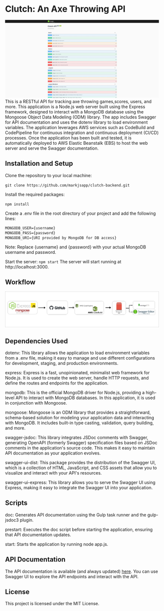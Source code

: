 # Clutch: An Axe Throwing API
![swagger](./clutch-api.JPG)
This is a RESTful API for tracking axe throwing games,scores, users, and more. This application is a Node.js web server built using the Express framework, designed to interact with a MongoDB database using the Mongoose Object Data Modeling (ODM) library. The app includes Swagger for API documentation and uses the dotenv library to load environment variables. The application leverages AWS services such as CodeBuild and CodePipeline for continuous integration and continuous deployment (CI/CD) processes. Once the application has been built and tested, it is automatically deployed to AWS Elastic Beanstalk (EBS) to host the web server and serve the Swagger documentation.

## Installation and Setup
Clone the repository to your local machine:

```git clone https://github.com/markjsapp/clutch-backend.git```

Install the required packages:

```npm install```

Create a .env file in the root directory of your project and add the following lines:

```MONGODB_URI=mongodb+srv:/{username}:{password}@clutch-backend-api.zwp2x1e.mongodb.net/?retryWrites=true&w=majority
MONGODB_USER={username}
MONGODB_PASS={password}
MONGODB_URI={URI provided by MongoDB for DB access}
```

Note: Replace {username} and {password} with your actual MongoDB username and password.

Start the server: ```npm start```
The server will start running at http://localhost:3000.

## Workflow
![workflow](./workflow.png)

## Dependencies Used
dotenv: This library allows the application to load environment variables from a .env file, making it easy to manage and use different configurations for development, staging, and production environments.

express: Express is a fast, unopinionated, minimalist web framework for Node.js. It is used to create the web server, handle HTTP requests, and define the routes and endpoints for the application.

mongodb: This is the official MongoDB driver for Node.js, providing a high-level API to interact with MongoDB databases. In this application, it is used in conjunction with Mongoose.

mongoose: Mongoose is an ODM library that provides a straightforward, schema-based solution for modeling your application data and interacting with MongoDB. It includes built-in type casting, validation, query building, and more.

swagger-jsdoc: This library integrates JSDoc comments with Swagger, generating OpenAPI (formerly Swagger) specification files based on JSDoc comments in the application's source code. This makes it easy to maintain API documentation as your application evolves.

swagger-ui-dist: This package provides the distribution of the Swagger UI, which is a collection of HTML, JavaScript, and CSS assets that allow you to visualize and interact with your API's resources.

swagger-ui-express: This library allows you to serve the Swagger UI using Express, making it easy to integrate the Swagger UI into your application.

## Scripts
doc: Generates API documentation using the Gulp task runner and the gulp-jsdoc3 plugin.

prestart: Executes the doc script before starting the application, ensuring that API documentation updates.

start: Starts the application by running node app.js.

## API Documentation
The API documentation is available (and always updated) [here](http://clutch-api-dev.us-east-1.elasticbeanstalk.com/). You can use Swagger UI to explore the API endpoints and interact with the API.

## License
This project is licensed under the MIT License.

